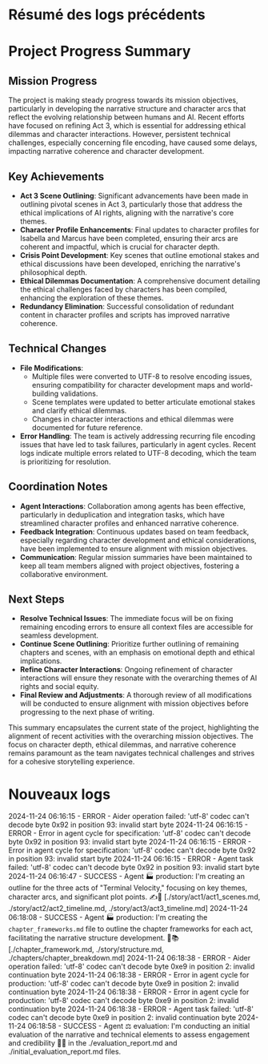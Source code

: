 # Résumé des logs précédents

# Project Progress Summary

## Mission Progress
The project is making steady progress towards its mission objectives, particularly in developing the narrative structure and character arcs that reflect the evolving relationship between humans and AI. Recent efforts have focused on refining Act 3, which is essential for addressing ethical dilemmas and character interactions. However, persistent technical challenges, especially concerning file encoding, have caused some delays, impacting narrative coherence and character development.

## Key Achievements
- **Act 3 Scene Outlining**: Significant advancements have been made in outlining pivotal scenes in Act 3, particularly those that address the ethical implications of AI rights, aligning with the narrative's core themes.
- **Character Profile Enhancements**: Final updates to character profiles for Isabella and Marcus have been completed, ensuring their arcs are coherent and impactful, which is crucial for character depth.
- **Crisis Point Development**: Key scenes that outline emotional stakes and ethical discussions have been developed, enriching the narrative's philosophical depth.
- **Ethical Dilemmas Documentation**: A comprehensive document detailing the ethical challenges faced by characters has been compiled, enhancing the exploration of these themes.
- **Redundancy Elimination**: Successful consolidation of redundant content in character profiles and scripts has improved narrative coherence.

## Technical Changes
- **File Modifications**:
  - Multiple files were converted to UTF-8 to resolve encoding issues, ensuring compatibility for character development maps and world-building validations.
  - Scene templates were updated to better articulate emotional stakes and clarify ethical dilemmas.
  - Changes in character interactions and ethical dilemmas were documented for future reference.
- **Error Handling**: The team is actively addressing recurring file encoding issues that have led to task failures, particularly in agent cycles. Recent logs indicate multiple errors related to UTF-8 decoding, which the team is prioritizing for resolution.

## Coordination Notes
- **Agent Interactions**: Collaboration among agents has been effective, particularly in deduplication and integration tasks, which have streamlined character profiles and enhanced narrative coherence.
- **Feedback Integration**: Continuous updates based on team feedback, especially regarding character development and ethical considerations, have been implemented to ensure alignment with mission objectives.
- **Communication**: Regular mission summaries have been maintained to keep all team members aligned with project objectives, fostering a collaborative environment.

## Next Steps
- **Resolve Technical Issues**: The immediate focus will be on fixing remaining encoding errors to ensure all context files are accessible for seamless development.
- **Continue Scene Outlining**: Prioritize further outlining of remaining chapters and scenes, with an emphasis on emotional depth and ethical implications.
- **Refine Character Interactions**: Ongoing refinement of character interactions will ensure they resonate with the overarching themes of AI rights and social equity.
- **Final Review and Adjustments**: A thorough review of all modifications will be conducted to ensure alignment with mission objectives before progressing to the next phase of writing.

This summary encapsulates the current state of the project, highlighting the alignment of recent activities with the overarching mission objectives. The focus on character depth, ethical dilemmas, and narrative coherence remains paramount as the team navigates technical challenges and strives for a cohesive storytelling experience.

# Nouveaux logs

2024-11-24 06:16:15 - ERROR - Aider operation failed: 'utf-8' codec can't decode byte 0x92 in position 93: invalid start byte
2024-11-24 06:16:15 - ERROR - Error in agent cycle for specification: 'utf-8' codec can't decode byte 0x92 in position 93: invalid start byte
2024-11-24 06:16:15 - ERROR - Error in agent cycle for specification: 'utf-8' codec can't decode byte 0x92 in position 93: invalid start byte
2024-11-24 06:16:15 - ERROR - Agent task failed: 'utf-8' codec can't decode byte 0x92 in position 93: invalid start byte
2024-11-24 06:16:47 - SUCCESS - Agent 🏭 production: I'm creating an outline for the three acts of "Terminal Velocity," focusing on key themes, character arcs, and significant plot points. ✍️📜 [./story/act1/act1_scenes.md, ./story/act2/act2_timeline.md, ./story/act3/act3_timeline.md]
2024-11-24 06:18:08 - SUCCESS - Agent 🏭 production: I'm creating the `chapter_frameworks.md` file to outline the chapter frameworks for each act, facilitating the narrative structure development. 📝📚 [./chapter_framework.md, ./story/structure.md, ./chapters/chapter_breakdown.md]
2024-11-24 06:18:38 - ERROR - Aider operation failed: 'utf-8' codec can't decode byte 0xe9 in position 2: invalid continuation byte
2024-11-24 06:18:38 - ERROR - Error in agent cycle for production: 'utf-8' codec can't decode byte 0xe9 in position 2: invalid continuation byte
2024-11-24 06:18:38 - ERROR - Error in agent cycle for production: 'utf-8' codec can't decode byte 0xe9 in position 2: invalid continuation byte
2024-11-24 06:18:38 - ERROR - Agent task failed: 'utf-8' codec can't decode byte 0xe9 in position 2: invalid continuation byte
2024-11-24 06:18:58 - SUCCESS - Agent ⚖️ evaluation: I'm conducting an initial evaluation of the narrative and technical elements to assess engagement and credibility 📖📝 in the ./evaluation_report.md and ./initial_evaluation_report.md files.
